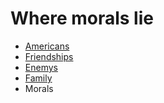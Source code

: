 Where morals lie
================

<ul id="subMenue">
    <li><a href="/jncwinner/fluffy-barnacle/index" title= "How people really are in America">Americans</a></li>
    <li><a href="/jncwinner/fluffy-barnacle/friendships" title="How friends really are in America">Friendships</a></li>
    <li><a href="/jncwinner/fluffy-barnacle/enemy" title="How enemys really are in America">Enemys</a></li>
    <li><a href="/jncwinner/fluffy-barnacle/family" title="How family really is in America">Family</a></li>
    <li><a class="selected" title="Where morals lie">Morals</a></li>
</ul>
